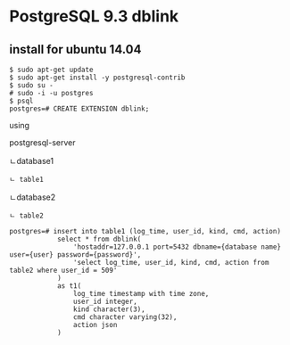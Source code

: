 # PostgreSQL 9.3 dblink

## install for ubuntu 14.04

```linux
$ sudo apt-get update         
$ sudo apt-get install -y postgresql-contrib
$ sudo su -
# sudo -i -u postgres
$ psql
postgres=# CREATE EXTENSION dblink;
```

using

postgresql-server

ㄴdatabase1

	ㄴ table1
	
ㄴdatabase2

	ㄴ table2

```linux
postgres=# insert into table1 (log_time, user_id, kind, cmd, action)
			select * from dblink(
				'hostaddr=127.0.0.1 port=5432 dbname={database name} user={user} password={password}',
				'select log_time, user_id, kind, cmd, action from table2 where user_id = 509'
			) 
			as t1(
				log_time timestamp with time zone, 
				user_id integer, 
				kind character(3), 
				cmd character varying(32), 
				action json
			) 
```